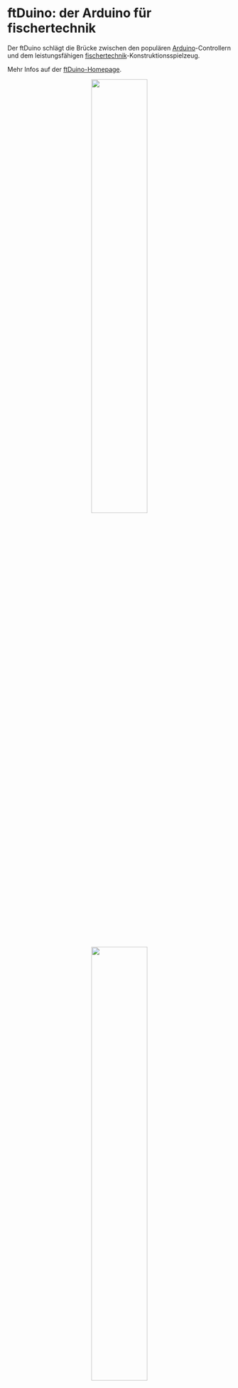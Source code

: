 # ftDuino: der Arduino für fischertechnik

Der ftDuino schlägt die Brücke zwischen den populären
[Arduino](http://arduino.cc)-Controllern und dem leistungsfähigen
[fischertechnik](http://fischertechnik.de)-Konstruktionsspielzeug.

Mehr Infos auf der [ftDuino-Homepage](http://ftduno.de).

<p align="center">
  <img width="50%" src="https://raw.githubusercontent.com/harbaum/ftduino/master/doc/ftduino.jpg">
  <img width="50%" src="https://raw.githubusercontent.com/harbaum/ftduino/master/www/images/mobile.jpg">
</p>

The ftDuino bridges the gap between the popular [Arduino](http://arduino.cc)
controllers and the powerful [fischertechnik](http://fischertechnik.de)
construction toy.

More infos on the [ftDuino homepage](http://ftduno.de).
